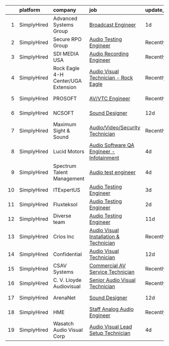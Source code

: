 

|    | platform    | company                             | job                                                                                                                                                  | update_time   | location                 |
|---:|:------------|:------------------------------------|:-----------------------------------------------------------------------------------------------------------------------------------------------------|:--------------|:-------------------------|
|  1 | SimplyHired | Advanced Systems Group              | [Broadcast Engineer](https://www.simplyhired.com/job/4YAKYJg3dWmsCYLHq0x0rARrZBbDrDSEW5kP1zKA-B7usOk_bylB1g?q=audio+engineer)                        | 1d            | Mountain View, CA        |
|  2 | SimplyHired | Secure RPO Group                    | [Audio Testing Engineer](https://www.simplyhired.com/job/L5AB4QgsW8pN5bjBRJ3d7jFmssqpTA45K5LszfIo35GInd0BaLPHvg?q=audio+engineer)                    | Recently      | Sunnyvale, CA            |
|  3 | SimplyHired | SDI MEDIA USA                       | [Audio Recording Engineer](https://www.simplyhired.com/job/h0KhFmpjfzg6xlSfK56WdAez6DqXObdDG-2OI0AmK8Eo-XXms7v2nw?q=audio+engineer)                  | Recently      | Burbank, CA              |
|  4 | SimplyHired | Rock Eagle 4-H Center/UGA Extension | [Audio Visual Technician - Rock Eagle](https://www.simplyhired.com/job/lAxfZA-YcHYB64HVkcqoWdMBmTcG_cetoAWK5jrTXgvLeL6SS40nzQ?q=audio+engineer)      | Recently      | Eatonton, GA             |
|  5 | SimplyHired | PROSOFT                             | [AV/VTC Engineer](https://www.simplyhired.com/job/QSik0kk20YZQEej279KrlV5kncpt_8YAaN2NifKupa7EwmECKtIhmg?q=audio+engineer)                           | Recently      | Norfolk, VA              |
|  6 | SimplyHired | NCSOFT                              | [Sound Designer](https://www.simplyhired.com/job/8gOhgL9xmTsycUwhWW3xiOI_irQyeWtd1QCiEmQt4XrR1wyGUEIg_w?q=audio+engineer)                            | 12d           | Bellevue, WA             |
|  7 | SimplyHired | Maximum Sight & Sound               | [Audio/Video/Security Technician](https://www.simplyhired.com/job/SL4Ci59fQAVp2bcOdqniEkELzpvBMZt6fM3I7i39Hk7GA95d7BOZCA?q=audio+engineer)           | Recently      | Waterloo, IA             |
|  8 | SimplyHired | Lucid Motors                        | [Audio Software QA Engineer - Infotainment](https://www.simplyhired.com/job/eYzH2hdUtyJiyZPQouninn-T6zQkP07f1iK5eWUyzFhEY416DdWSQA?q=audio+engineer) | 4d            | Newark, CA               |
|  9 | SimplyHired | Spectrum Talent Management          | [Audio test engineer](https://www.simplyhired.com/job/nqlbgSwxcT4D5yqGrgHEqmg5yTMvZE-M-PAaNE-kpy6bgHPZVJoeTw?q=audio+engineer)                       | 4d            | Sunnyvale, CA            |
| 10 | SimplyHired | ITExpertUS                          | [Audio Testing Engineer](https://www.simplyhired.com/job/HsA3mJpD8wh3VSViNU4hzhlcsm5g9azpdXW5DZJ-9ny1pHLHyD8dwQ?q=audio+engineer)                    | 3d            | Sunnyvale, CA            |
| 11 | SimplyHired | Fluxteksol                          | [Audio Testing Engineer](https://www.simplyhired.com/job/WoQk9K-pYm4TZaoRFCSr2U1kc4_I3luvaKa7UrMgSHAzScAAFUxmVg?q=audio+engineer)                    | 2d            | Sunnyvale, CA            |
| 12 | SimplyHired | Diverse team                        | [Audio Testing Engineer](https://www.simplyhired.com/job/lfLtiOwbyyZe2o0JGa6yRVn6qt_zmmWHN2CmEgW_OSZ0_6rgVv2Seg?q=audio+engineer)                    | 11d           | Sunnyvale, CA            |
| 13 | SimplyHired | Crios Inc                           | [Audio Visual Installation & Technician](https://www.simplyhired.com/job/BLAxXGX7k_CrlhPxgRDBRX5aciHTCC9z_Xs_uCAzkXzUClpRd5ZdhA?q=audio+engineer)    | Recently      | San Jose, CA +1 location |
| 14 | SimplyHired | Confidential                        | [Audio Visual Technician](https://www.simplyhired.com/job/RhPq-a0n_V3-3YULJaelY3v7YHx1Qvq9hshYbVXFqJIrpqFd99bH0A?q=audio+engineer)                   | 12d           | Ridgeland, MS            |
| 15 | SimplyHired | CSAV Systems                        | [Commercial AV Service Technician](https://www.simplyhired.com/job/uDcFq3a__3A10BLvwu6qdvZZEB40OE1yVo5xc-yd3xbgd8ZGINyqLw?q=audio+engineer)          | Recently      | Colts Neck, NJ           |
| 16 | SimplyHired | C. V. Lloyde Audiovisual            | [Senior Audio Visual Technician](https://www.simplyhired.com/job/UvhVarBdU9evFC_EQ9G25fFkTVS7AvuOLU8mcYjZCsXx7IzA4gww_g?q=audio+engineer)            | Recently      | Urbana, IL               |
| 17 | SimplyHired | ArenaNet                            | [Sound Designer](https://www.simplyhired.com/job/rThG5IY9IzWMAoan9hcJnI7UxDCG6Ihg__kK3_DSy7e3u3DOyW-XHQ?q=audio+engineer)                            | 12d           | Bellevue, WA             |
| 18 | SimplyHired | HME                                 | [Staff Analog Audio Engineer](https://www.simplyhired.com/job/-twcLYaWe0MASSud8OdYocJik16IqzgkOkK6NUBi9SdiqNRx7VFnzA?q=audio+engineer)               | Recently      | Carlsbad, CA             |
| 19 | SimplyHired | Wasatch Audio Visual Corp           | [Audio Visual Lead Setup Technician](https://www.simplyhired.com/job/MdJhm_Qc2VGn7XiwRWKTmvNNcA8UmrzxZrhf9USHl9U5oe4ZPCEIqQ?q=audio+engineer)        | 4d            | Park City, UT            |